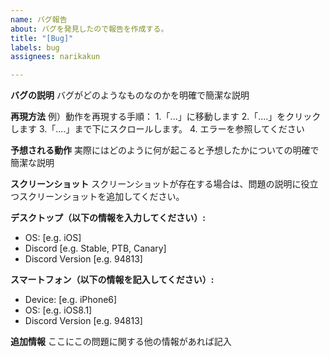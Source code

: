 ```yaml
---
name: バグ報告
about: バグを発見したので報告を作成する。
title: "[Bug]"
labels: bug
assignees: narikakun

---
```


**バグの説明**
バグがどのようなものなのかを明確で簡潔な説明

**再現方法**
例）動作を再現する手順：
1.「...」に移動します
2.「....」をクリックします
3.「....」まで下にスクロールします。
4. エラーを参照してください

**予想される動作**
実際にはどのように何が起こると予想したかについての明確で簡潔な説明

**スクリーンショット**
スクリーンショットが存在する場合は、問題の説明に役立つスクリーンショットを追加してください。

**デスクトップ（以下の情報を入力してください）:**
 - OS: [e.g. iOS]
 - Discord [e.g. Stable, PTB, Canary]
 - Discord Version [e.g. 94813]

**スマートフォン（以下の情報を記入してください）:**
 - Device: [e.g. iPhone6]
 - OS: [e.g. iOS8.1]
 - Discord Version [e.g. 94813]

**追加情報**
ここにこの問題に関する他の情報があれば記入
